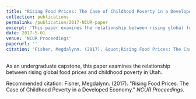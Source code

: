 ```yaml
---
title: "Rising Food Prices: The Case of Childhood Poverty in a Developed Economy"
collection: publications
permalink: /publication/2017-NCUR-paper
excerpt: 'This paper examines the relationship between rising global food prices and childhoos poverty in Utah.'
date: 2017-5-01
venue: 'NCUR Proceedings'
paperurl: ''
citation: 'Fisher, Megdalynn. (2017). &quot;Rising Food Prices: The Case of Childhood Poverty in a Developed Economy.&quot; <i>NCUR Proceedings</i>.'
---
```

As an undergraduate capstone, this paper examines the relationship between rising global food prices and childhood poverty in Utah.  

<!--- [Download paper here](http://academicpages.github.io/files/paper1.pdf) --->

Recommended citation: Fisher, Megdalynn. (2017). &quot;Rising Food Prices: The Case of Childhood Poverty in a Developed Economy.&quot; <i>NCUR Proceedings</i>.
